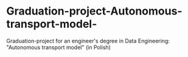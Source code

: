 # Graduation-project-Autonomous-transport-model-
Graduation-project for an engineer's degree in Data Engineering: "Autonomous transport model" (in Polish)
